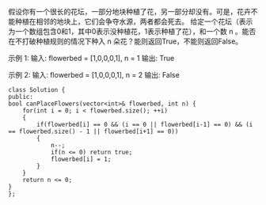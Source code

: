 假设你有一个很长的花坛，一部分地块种植了花，另一部分却没有。可是，花卉不能种植在相邻的地块上，它们会争夺水源，两者都会死去。
给定一个花坛（表示为一个数组包含0和1，其中0表示没种植花，1表示种植了花），和一个数 n 。能否在不打破种植规则的情况下种入 n 朵花？能则返回True，不能则返回False。

示例 1:
输入: flowerbed = [1,0,0,0,1], n = 1
输出: True

示例 2:
输入: flowerbed = [1,0,0,0,1], n = 2
输出: False

    class Solution {
    public:
    bool canPlaceFlowers(vector<int>& flowerbed, int n) {
        for(int i = 0; i < flowerbed.size(); ++i) 
        {
            if(flowerbed[i] == 0 && (i == 0 || flowerbed[i-1] == 0) && (i == flowerbed.size() - 1 || flowerbed[i+1] == 0)) 
            {
                n--;
                if(n <= 0) return true;
                flowerbed[i] = 1;
            }
        }
        return n <= 0;
    }
    };
